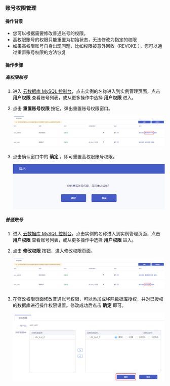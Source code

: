 ### 账号权限管理

#### 操作背景

- 您可以根据需要修改普通账号的权限。
- 高权限账号的权限只能重置为初始状态，无法修改为指定的权限
- 如果高权限账号自身出现问题，比如权限被意外回收（REVOKE ），您可以通过重置账号权限的方法恢复

#### 操作步骤

##### 高权限账号

1. 进入 [云数据库 MySQL 控制台](https://console.capitalonline.net/dbinstances)，点击实例的名称进入到实例管理页面，点击 **用户权限** 查看账号列表，或从更多操作中选择 **用户权限** 进入。

2. 点击 **重置账号权限** 按钮，弹出重置账号权限窗口。

   ![right_high](./../../pic/right_high.png)

3. 点击确认窗口中的 **确定** ，即可重置高权限账号权限。

   ![right_highpopup](./../../pic/right_highpopup.png)

##### 普通账号

1. 进入 [云数据库 MySQL 控制台](https://console.capitalonline.net/dbinstances)，点击实例的名称进入到实例管理页面，点击 **用户权限** 查看账号列表，或从更多操作中选择 **用户权限** 进入。

2. 点击 **修改权限** 按钮，进入修改权限页面。

   ![right_low](./../../pic/right_low.png)

3. 在修改权限页面修改普通账号权限，可以添加或移除数据库授权，并对已授权的数据库进行操作权限设置。修改成功后点击 **确定** 即可。

   ![right_lowconsole](./../../pic/right_lowconsole.png)
